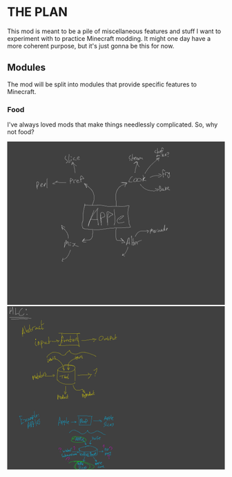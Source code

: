 # THE PLAN

This mod is meant to be a pile of miscellaneous features and stuff I want to experiment with to practice Minecraft modding. It might one day have a more coherent purpose, but it's just gonna be this for now.

## Modules

The mod will be split into modules that provide specific features to Minecraft.

### Food

I've always loved mods that make things needlessly complicated. So, why not food?

![](roughs/Apple.png)
![](roughs/HLC.png)

